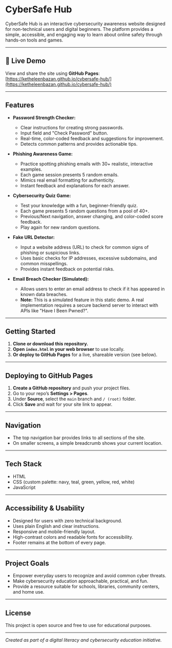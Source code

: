 # CyberSafe Hub

CyberSafe Hub is an interactive cybersecurity awareness website designed for non-technical users and digital beginners. The platform provides a simple, accessible, and engaging way to learn about online safety through hands-on tools and games.

---

## 🚀 Live Demo

View and share the site using **GitHub Pages**:
[https://ketheleenbazan.github.io/cybersafe-hub/](https://ketheleenbazan.github.io/cybersafe-hub/)

---

## Features

- **Password Strength Checker:**
  - Clear instructions for creating strong passwords.
  - Input field and "Check Password" button.
  - Real-time, color-coded feedback and suggestions for improvement.
  - Detects common patterns and provides actionable tips.

- **Phishing Awareness Game:**
  - Practice spotting phishing emails with 30+ realistic, interactive examples.
  - Each game session presents 5 random emails.
  - Mimics real email formatting for authenticity.
  - Instant feedback and explanations for each answer.

- **Cybersecurity Quiz Game:**
  - Test your knowledge with a fun, beginner-friendly quiz.
  - Each game presents 5 random questions from a pool of 40+.
  - Previous/Next navigation, answer changing, and color-coded score feedback.
  - Play again for new random questions.

- **Fake URL Detector:**
  - Input a website address (URL) to check for common signs of phishing or suspicious links.
  - Uses basic checks for IP addresses, excessive subdomains, and common misspellings.
  - Provides instant feedback on potential risks.

- **Email Breach Checker (Simulated):**
  - Allows users to enter an email address to check if it has appeared in known data breaches.
  - **Note:** This is a simulated feature in this static demo. A real implementation requires a secure backend server to interact with APIs like "Have I Been Pwned?".

---

## Getting Started

1. **Clone or download this repository.**
2. **Open `index.html` in your web browser** to use locally.
3. **Or deploy to GitHub Pages** for a live, shareable version (see below).

---

## Deploying to GitHub Pages

1. **Create a GitHub repository** and push your project files.
2. Go to your repo’s **Settings > Pages**.
3. Under **Source**, select the `main` branch and `/ (root)` folder.
4. Click **Save** and wait for your site link to appear.

---

## Navigation

- The top navigation bar provides links to all sections of the site.
- On smaller screens, a simple breadcrumb shows your current location.

---

## Tech Stack

- HTML
- CSS (custom palette: navy, teal, green, yellow, red, white)
- JavaScript

---

## Accessibility & Usability

- Designed for users with zero technical background.
- Uses plain English and clear instructions.
- Responsive and mobile-friendly layout.
- High-contrast colors and readable fonts for accessibility.
- Footer remains at the bottom of every page.

---

## Project Goals

- Empower everyday users to recognize and avoid common cyber threats.
- Make cybersecurity education approachable, practical, and fun.
- Provide a resource suitable for schools, libraries, community centers, and home use.

---

## License

This project is open source and free to use for educational purposes.

---

*Created as part of a digital literacy and cybersecurity education initiative.*
